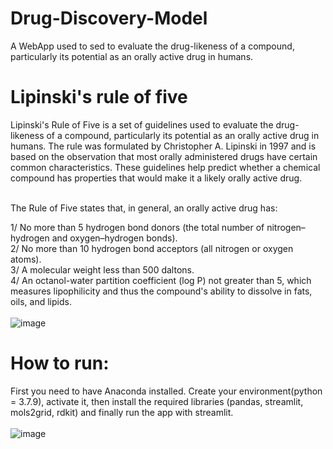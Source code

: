 # Drug-Discovery-Model<br/>
A WebApp used to sed to evaluate the drug-likeness of a compound, particularly its potential as an orally active drug in humans.<br/>
# Lipinski's rule of five<br/>

Lipinski's Rule of Five is a set of guidelines used to evaluate the drug-likeness of a compound, particularly its potential as an orally active drug in humans. The rule was formulated by Christopher A. Lipinski in 1997 and is based on the observation that most orally administered drugs have certain common characteristics. These guidelines help predict whether a chemical compound has properties that would make it a likely orally active drug.<br/><br/>

The Rule of Five states that, in general, an orally active drug has:<br/>

1/ No more than 5 hydrogen bond donors (the total number of nitrogen–hydrogen and oxygen–hydrogen bonds).<br/>
2/ No more than 10 hydrogen bond acceptors (all nitrogen or oxygen atoms).<br/>
3/ A molecular weight less than 500 daltons.<br/>
4/ An octanol-water partition coefficient (log P) not greater than 5, which measures lipophilicity and thus the compound's ability to dissolve in fats, oils, and lipids.<br/><br/>
![image](https://github.com/user-attachments/assets/caeae983-9b20-4ccc-b357-6cceff90acb1)

# How to run:<br/>
First you need to have Anaconda installed. Create your environment(python = 3.7.9), activate it, then install the required libraries (pandas, streamlit, mols2grid, rdkit) and finally run the app with streamlit.<br/><br/>
![image](https://github.com/user-attachments/assets/10907e60-3c37-4c4f-be57-c3fa6f27ea01)
